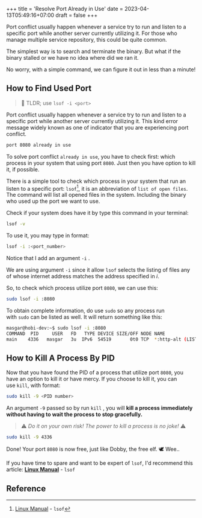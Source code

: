 +++
title = 'Resolve Port Already in Use'
date = 2023-04-13T05:49:16+07:00
draft = false
+++

Port conflict usually happen whenever a service try to run and listen to a specific port while another server currently utilizing it. For those who manage multiple service repository, this could be quite common.

The simplest way is to search and terminate the binary. But what if the binary stalled or we have no idea where did we ran it.

No worry, with a simple command, we can figure it out in less than a minute!

## How to Find Used Port

> 🔖 TLDR; use `lsof -i <port>`

Port conflict usually happen whenever a service try to run and listen to a specific port while another server currently utilizing it. This kind error message widely known as one of indicator that you are experiencing port conflict.

```bash
port 8080 already in use
```

To solve port conflict `already in use`, you have to check first: which process in your system that using port `8080`. Just then you have option to kill it, if possible.

There is a simple tool to check which process in your system that run an listen to a specific port: `lsof`[^1], it is an abbreviation of `list of open files`. The command will list all opened files in the system. Including the binary who used up the port we want to use.

Check if your system does have it by type this command in your terminal:

```bash
lsof -v
```

To use it, you may type in format:

```bash
lsof -i :<port_number>
```

Notice that I add an argument `-i` .

We are using argument `-i` since it allow `lsof` selects the listing of files any of whose internet address matches the address specified in *i*.

So, to check which process utilize port `8080`, we can use this:

```bash
sudo lsof -i :8080
```

To obtain complete information, do use `sudo` so any process run with `sudo` can be listed as well. It will return something like this:

```bash
masgar@hobi-dev:~$ sudo lsof -i :8080
COMMAND  PID     USER   FD   TYPE DEVICE SIZE/OFF NODE NAME
main    4336   masgar   3u  IPv6  54519       0t0 TCP  *:http-alt (LISTEN)

```

## How to Kill A Process By PID

Now that you have found the PID of a process that utilize port `8080`, you have an option to kill it or have mercy. If you choose to kill it, you can use `kill`, with format:

```bash
sudo kill -9 <PID number>
```

An argument `-9` passed so by run `kill` , you will **kill a process immediately without having to wait the process to stop gracefully.**

> ⚠️ _Do it on your own risk! The power to kill a process is no joke!_ ⚠️ 

```bash
sudo kill -9 4336
```

Done! Your port `8080` is now free, just like Dobby, the free elf. 🕊️ Wee..

If you have time to spare and want to be expert of `lsof`, I'd recommend this article: **[Linux Manual](https://man7.org/linux/man-pages/man8/lsof.8.html)** - `lsof`

## Reference

[^1]: [Linux Manual](https://man7.org/linux/man-pages/man8/lsof.8.html) - `lsof`